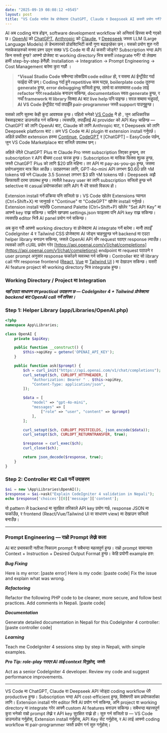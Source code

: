```yaml
---
date: "2025-09-19 08:08:12 +0545"
layout: post
title: "VS Code मार्फत वेब प्रोजेक्टमा ChatGPT, Claude र Deepseek AI कसरी प्रयोग गर्ने?"
---
```


AI अब coding मात्र होइन, software development workflow को अनिवार्य हिस्सा बन्दै गएको छ। [OpenAI](https://openai.com/) को [ChatGPT](https://chatgpt.com/), [Anthropic](https://www.anthropic.com/) को [Claude](https://claude.ai/), र [Deepseek](https://www.deepseek.com/) जस्ता LLM (Large Language Models) ले डेभलपरको प्रोडक्टिभिटी कयौ गुणा बढाइरहेका छन्। यसको प्रयोग शुरु गरी नसकेकाहरुको मनमा प्रश्न उठ्न सक्छ  VS Code मा यी AI कसरी जोड्ने? Subscription भन्दा API किन सस्तो हुन्छ? आफ्नो प्रोजेक्ट वा working directory भित्र कसरी integrate गर्ने?
यो लेखमा हामी step-by-step हेर्नेछौं: Installation → Integration → Prompt Engineering → Cost Management बारेमा कुरा गर्छौ । 

> ***Visual Studio Code सबैभन्दा लोकप्रिय code editor हो, र यसमा AI ईन्ट्रीग्रेट गर्दा फाईदा धेरै छन्। Coding गर्दा हुने repetitive काम घट्छ, boilerplate code तुरुन्त generate हुन्छ, error debugging सजिलो हुन्छ, लामो वा अस्तव्यस्त code लाई refactor गरेर readable बनाउन सकिन्छ, documentation स्वतः generate हुन्छ, र नयाँ framework वा library सिक्दा AI बाट live help पनि पाइन्छ। सरल शब्दमा भन्नुपर्दा, AI VS Code ईन्ट्रीग्रेट गर्दा तपाईँले pair-programmer जस्तै support पाउनुहुन्छ।**

यसको लागि सुरुमा केही कुरा आवश्यक हुन्छ। पहिलो भनेको [VS Code](https://code.visualstudio.com/) नै हो , जुन आधिकारिक वेबसाइटबाट डाउनलोड गर्न सकिन्छ। त्यसपछि, तपाईँलाई AI provider को API Key चाहिन्छ — ChatGPT को लागि OpenAI बाट, Claude को लागि Anthropic बाट, र Deepseek को लागि Deepseek platform बाट। अन VS Code मा AI plugin वा extension install गर्नुपर्छ। अहिले प्रचलित extension हरुमा [Continue](), [CodeGPT]() र [ChatGPT] – EasyCode पर्छन्, जुन VS Code Marketplace बाट सजिलै उपलब्ध छन्।

अहिले धेरैले ChatGPT Plus वा Claude Pro जस्ता subscription लिएका हुन्छन्, तर subscription र API बीचमा cost फरक हुन्छ। Subscription मा मासिक फिक्स शुल्क हुन्छ, जस्तै ChatGPT Plus को लागि $20 प्रति महिना। तर API मा pay-as-you-go हुन्छ, जसमा प्रयोगअनुसार मात्र बिल आउँछ। उदाहरणका लागि, GPT-4o-mini API लगभग $0.60 प्रति १M tokens पर्छ भने Claude 3.5 Sonnet लगभग $3 प्रति १M tokens पर्छ। Deepseek अझै किफायती दरमा उपलब्ध हुन्छ। त्यसैले heavy user का लागि subscription सजिलो हुन्छ भने selective वा casual प्रयोगकर्ताका लागि API नै धेरै सस्तो विकल्प हो।

Extension install गर्ने प्रक्रिया पनि सजिलो छ। VS Code खोलेर Extensions प्यानल (Ctrl+Shift+X) मा जानुपर्छ र "Continue" वा "CodeGPT" खोजेर install गर्नुपर्छ। Extension install भएपछि Command Palette (Ctrl+Shift+P) खोलेर "Set API Key" मा आफ्नो key राख्न सकिन्छ। चाहिने खण्डमा settings.json फाइलमा पनि API key राख्न सकिन्छ। त्यसपछि editor भित्रै AI panel प्रयोग गर्न सकिन्छ।

अब कुरा गरौँ आफ्नो working directory वा प्रोजेक्टमा AI integrate गर्ने बारेमा। मानौँ तपाईँ CodeIgniter 4 र Tailwind CSS प्रोजेक्टमा AI जोड्न चाहनुहुन्छ भने backend मा एउटा helper library बनाउन सकिन्छ, जसले OpenAI API सँग request पठाएर response ल्याउँछ। त्यसको लागि cURL प्रयोग गरेर [https://api.openai.com/v1/chat/completions](https://api.openai.com/v1/chat/completions) endpoint मा request पठाउने र user prompt अनुसार response फर्काउने व्यवस्था गर्न सकिन्छ। Controller बाट सो library call गरेर response frontend ([React](https://react.dev/), [Vue](https://vuejs.org/) वा [Tailwind UI](https://tailwindcss.com/) ) मा देखाउन सकिन्छ। यसरी AI feature project को working directory भित्र integrate हुन्छ।


### Working Directory / Project मा Integration

***यहाँ एउटा साधारण तर practical उदाहरण छ — CodeIgniter 4 + Tailwind प्रोजेक्टमा backend बाट OpenAI call गर्ने तरिका।***

### Step 1: Helper Library (app/Libraries/OpenAI.php)

```php
<?php
namespace App\Libraries;

class OpenAI {
    private $apiKey;

    public function __construct() {
        $this->apiKey = getenv('OPENAI_API_KEY');
    }

    public function ask($prompt) {
        $ch = curl_init("https://api.openai.com/v1/chat/completions");
        curl_setopt($ch, CURLOPT_HTTPHEADER, [
            "Authorization: Bearer " . $this->apiKey,
            "Content-Type: application/json",
        ]);

        $data = [
            "model" => "gpt-4o-mini",
            "messages" => [
                ["role" => "user", "content" => $prompt]
            ],
        ];

        curl_setopt($ch, CURLOPT_POSTFIELDS, json_encode($data));
        curl_setopt($ch, CURLOPT_RETURNTRANSFER, true);

        $response = curl_exec($ch);
        curl_close($ch);

        return json_decode($response, true);
    }
}
```

### Step 2: Controller बाट Call गर्ने उदाहरण ###

```php
$ai = new \App\Libraries\OpenAI();
$response = $ai->ask("Explain CodeIgniter 4 validation in Nepali");
echo $response['choices'][0]['message']['content'];
```

यो pattern ले backend मा सुरक्षित तरिकाले API key प्रयोग गर्छ, response JSON मा फर्काउँछ, र frontend (React/Vue/Tailwind UI वा साधारण view) मा देखाउन सजिलो बनाउँछ।

------------------------------------------------------------------------



### Prompt Engineering — राम्रो Prompt लेख्ने कला

AI बाट प्रभावकारी नतीजा निकाल्न prompt नै सबैभन्दा महत्वपूर्ण हुन्छ। राम्रो prompt सामान्यतः Context + Instruction + Desired Output Format हुन्छ। केहि प्रयोगी example हरु:

***Bug Fixing***

Here is my error: [paste error]
Here is my code: [paste code]
Fix the issue and explain what was wrong.


***Refactoring***

Refactor the following PHP code to be cleaner, more secure, and follow best practices. Add comments in Nepali.
[paste code]


***Documentation***

Generate detailed documentation in Nepali for this CodeIgniter 4 controller:
[paste controller code]


***Learning***

Teach me CodeIgniter 4 sessions step by step in Nepali, with simple examples.


***Pro Tip: role-play गराएर AI लाई context दिनुहोस्, जस्तै:***

Act as a senior CodeIgniter 4 developer. Review my code and suggest performance improvements.

------------------------------------------------------------------------

VS Code मा ChatGPT, Claude वा Deepseek API जोड्दा coding workflow धेरै productive हुन्छ। Subscription भन्दा API cost-efficient हुन्छ, विशेषगरी कम प्रयोगकर्ताका लागि। Extension install गरेर editor भित्रै AI प्रयोग गर्न सकिन्छ, अनि project वा working directory मा integrate गरेर आफ्नै custom AI features बनाउन सकिन्छ। सबैभन्दा महत्त्वपूर्ण कुरा भनेको राम्रो prompt लेख्ने र API key सुरक्षित राख्ने हो। सुरु गर्न सजिलो छ — VS Code डाउनलोड गर्नुहोस्, Extension install गर्नुहोस्, API Key सेट गर्नुहोस्, र AI लाई आफ्नो coding workflow मा pair-programmer जस्तै प्रयोग गर्न सुरु गर्नुहोस्।
